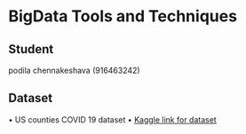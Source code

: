 # BigData Tools and Techniques

## Student 
podila chennakeshava (916463242)

## Dataset
•⁠  US counties COVID 19 dataset
•⁠  ⁠[Kaggle link for dataset](https://www.kaggle.com/datasets/fireballbyedimyrnmom/us-counties-covid-19-dataset)
